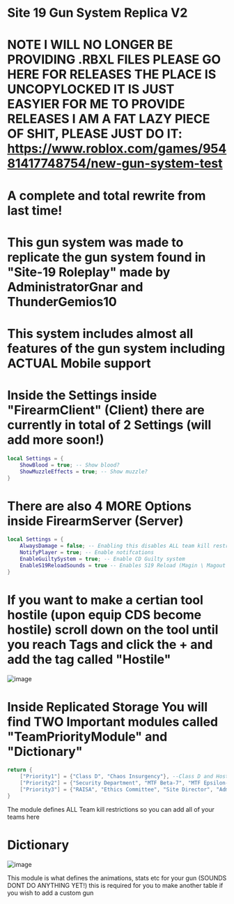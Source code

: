 # Site 19 Gun System Replica V2

# NOTE I WILL NO LONGER BE PROVIDING .RBXL FILES PLEASE GO HERE FOR RELEASES THE PLACE IS UNCOPYLOCKED IT IS JUST EASYIER FOR ME TO PROVIDE RELEASES I AM A FAT LAZY PIECE OF SHIT, PLEASE JUST DO IT: https://www.roblox.com/games/95481417748754/new-gun-system-test

# A complete and total rewrite from last time!

# This gun system was made to replicate the gun system found in "Site-19 Roleplay" made by AdministratorGnar and ThunderGemios10

# This system includes almost all features of the gun system including ACTUAL Mobile support

# Inside the Settings inside "FirearmClient" (Client) there are currently in total of 2 Settings (will add more soon!)

```lua
local Settings = {
	ShowBlood = true; -- Show blood?
	ShowMuzzleEffects = true; -- Show muzzle?
}
```
# There are also 4 MORE Options inside FirearmServer (Server)

```lua
local Settings = {
	AlwaysDamage = false; -- Enabling this disables ALL team kill restrictions
	NotifyPlayer = true; -- Enable notifcations
	EnableGuiltySystem = true; -- Enable CD Guilty system
	EnableS19ReloadSounds = true -- Enables S19 Reload (Magin \ Magout Sounds) + Mag Transparency else, Will revert to the normal single reload sound if there is one
}
```

# If you want to make a certian tool hostile (upon equip CDS become hostile) scroll down on the tool until you reach Tags and click the + and add the tag called "Hostile"
![image](https://github.com/user-attachments/assets/9fff060b-f70c-4142-ae45-18b5eab518e0)


# Inside Replicated Storage You will find TWO Important modules called "TeamPriorityModule" and "Dictionary"

```lua
return {
	["Priority1"] = {"Class D", "Chaos Insurgency"}, --Class D and Hostile teams
	["Priority2"] = {"Security Department", "MTF Beta-7", "MTF Epsilon-11", "MTF Nu-7", "Intelligence Agency", "Scientific Department", "Medical Department","Janitor"}, -- Normal foundation teams
	["Priority3"] = {"RAISA", "Ethics Committee", "Site Director", "Administrative Department", "MTF Omega-1", "MTF Alpha-1","Internal Security Department"} -- TK Foundation teams
}
```
The module defines ALL Team kill restrictions so you can add all of your teams here

# Dictionary
![image](https://github.com/user-attachments/assets/c6be13cd-3345-494a-84c0-c1f85f184e0f)

This module is what defines the animations, stats etc for your gun (SOUNDS DONT DO ANYTHING YET!) this is required for you to make another table if you wish to add a custom gun


